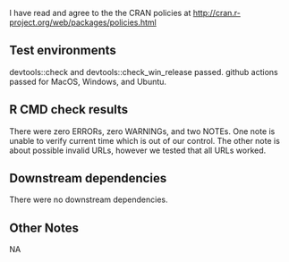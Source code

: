 I have read and agree to the the CRAN policies at
http://cran.r-project.org/web/packages/policies.html

## Test environments

devtools::check and devtools::check_win_release passed.
github actions passed for MacOS, Windows, and Ubuntu.

## R CMD check results

There were zero ERRORs, zero WARNINGs, and two NOTEs. One note is unable to 
verify current time which is out of our control. The other note is about
possible invalid URLs, however we tested that all URLs worked.

## Downstream dependencies

There were no downstream dependencies.

## Other Notes

NA
